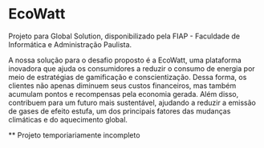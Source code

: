 # EcoWatt
Projeto para Global Solution, disponibilizado pela FIAP - Faculdade de Informática e Administração Paulista. 

A nossa solução para o desafio proposto é a EcoWatt, uma plataforma inovadora que ajuda os consumidores a reduzir o consumo de energia por meio de estratégias de gamificação e conscientização.  Dessa forma, os clientes não apenas diminuem seus custos financeiros, mas também acumulam pontos e recompensas pela economia gerada. Além disso, contribuem para um futuro mais sustentável, ajudando a reduzir a emissão de gases de efeito estufa, um dos principais fatores das mudanças climáticas e do aquecimento global.

** Projeto temporiariamente incompleto
